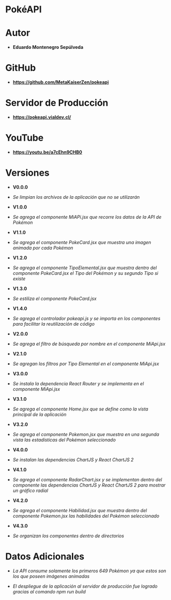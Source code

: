 # PokéAPI

# Autor

* **Eduardo Montenegro Sepúlveda**

# GitHub

* **https://github.com/MetaKaiserZen/pokeapi**

# Servidor de Producción

* **https://pokeapi.vialdev.cl/**

# YouTube

* **https://youtu.be/a7cEhn9CHB0**

# Versiones

* **V0.0.0**

* *Se limpian los archivos de la aplicación que no se utilizarán*

* **V1.0.0**

* *Se agrega el componente MiAPi.jsx que recorre los datos de la API de Pokémon*

* **V1.1.0**

* *Se agrega el componente PokeCard.jsx que muestra una imagen animada por cada Pokémon*

* **V1.2.0**

* *Se agrega el componente TipoElemental.jsx que muestra dentro del componente PokeCard.jsx el Tipo del Pokémon y su segundo Tipo si existe*

* **V1.3.0**

* *Se estiliza el componente PokeCard.jsx*

* **V1.4.0**

* *Se agrega el controlador pokeapi.js y se importa en los componentes para facilitar la reutilización de código*

* **V2.0.0**

* *Se agrega el filtro de búsqueda por nombre en el componente MiApi.jsx*

* **V2.1.0**

* *Se agregan los filtros por Tipo Elemental en el componente MiApi.jsx*

* **V3.0.0**

* *Se instala la dependencia React Router y se implementa en el componente MiApi.jsx*

* **V3.1.0**

* *Se agrega el componente Home.jsx que se define como la vista principal de la aplicación*

* **V3.2.0**

* *Se agrega el componente Pokemon.jsx que muestra en una segunda vista las estadísticas del Pokémon seleccionado*

* **V4.0.0**

* *Se instalan las dependencias ChartJS y React ChartJS 2*

* **V4.1.0**

* *Se agrega el componente RadarChart.jsx y se implementan dentro del componente las dependencias ChartJS y React ChartJS 2 para mostrar un gráfico radial*

* **V4.2.0**

* *Se agrega el componente Habilidad.jsx que muestra dentro del componente Pokemon.jsx las habilidades del Pokémon seleccionado*

* **V4.3.0**

* *Se organizan los componentes dentro de directorios*

# Datos Adicionales

* *La API consume solamente los primeros 649 Pokémon ya que estos son los que poseen imágenes animadas*

* *El despliegue de la aplicación al servidor de producción fue logrado gracias al comando npm run build*

